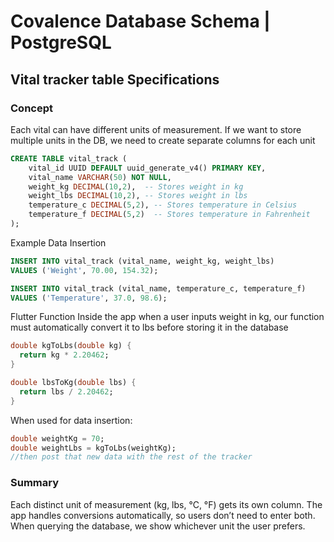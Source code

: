 # Covalence Database Schema | PostgreSQL
## Vital tracker table Specifications
### Concept
Each vital can have different units of measurement. If we want to store multiple units in the DB, we need to create separate columns for each unit

```sql
CREATE TABLE vital_track (
	vital_id UUID DEFAULT uuid_generate_v4() PRIMARY KEY,
	vital_name VARCHAR(50) NOT NULL,
	weight_kg DECIMAL(10,2),  -- Stores weight in kg
	weight_lbs DECIMAL(10,2), -- Stores weight in lbs
	temperature_c DECIMAL(5,2), -- Stores temperature in Celsius
	temperature_f DECIMAL(5,2)  -- Stores temperature in Fahrenheit
);
```
Example Data Insertion

```sql
INSERT INTO vital_track (vital_name, weight_kg, weight_lbs)
VALUES ('Weight', 70.00, 154.32);

INSERT INTO vital_track (vital_name, temperature_c, temperature_f)
VALUES ('Temperature', 37.0, 98.6);
```

Flutter Function
Inside the app when a user inputs weight in kg, our function must automatically convert it to lbs before storing it in the database

```dart
double kgToLbs(double kg) {
  return kg * 2.20462;
}

double lbsToKg(double lbs) {
  return lbs / 2.20462;
}
```

When used for data insertion:

```dart
double weightKg = 70;
double weightLbs = kgToLbs(weightKg);
//then post that new data with the rest of the tracker
```

### Summary
Each distinct unit of measurement (kg, lbs, °C, °F) gets its own column.
The app handles conversions automatically, so users don’t need to enter both.
When querying the database, we show whichever unit the user prefers.
